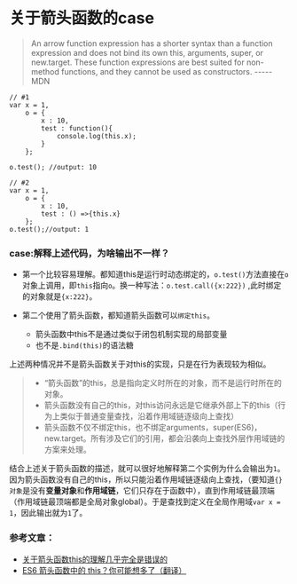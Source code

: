 # 关于箭头函数的case
>An arrow function expression has a shorter syntax than a function expression and does not bind its own this, arguments, super, or new.target. These function expressions are best suited for non-method functions, and they cannot be used as constructors.  -----MDN


```
// #1
var x = 1,
    o = {
        x : 10,
        test : function(){
            console.log(this.x);
        }
    };

o.test(); //output: 10

// #2
var x = 1,
    o = {
        x : 10,
        test : () =>{this.x}
    };
o.test();//output: 1
```
### case:解释上述代码，为啥输出不一样？
- 第一个比较容易理解。都知道this是运行时动态绑定的，`o.test()`方法直接在`o`对象上调用，即`this`指向`o`。换一种写法：`o.test.call({x:222})` ,此时绑定的对象就是`{x:222}`。

- 第二个使用了箭头函数，都知道箭头函数可以`绑定this`。
	- 箭头函数中this不是通过类似于闭包机制实现的局部变量
	- 也不是`.bind(this)`的语法糖
	
上述两种情况并不是箭头函数关于对this的实现，只是在行为表现较为相似。

>- “箭头函数”的this，总是指向定义时所在的对象，而不是运行时所在的对象。
>- 箭头函数没有自己的this，对this访问永远是它继承外部上下的this（行为上类似于普通变量查找，沿着作用域链逐级向上查找）
>- 箭头函数不仅不绑定this，也不绑定arguments，super(ES6)，new.target。所有涉及它们的引用，都会沿袭向上查找外层作用域链的方案来处理。

结合上述关于箭头函数的描述，就可以很好地解释第二个实例为什么会输出为`1`。
因为箭头函数没有自己的this，所以只能沿着作用域链逐级向上查找，（要知道`{}对象`是没有**变量对象**和**作用域链**，它们只存在于函数中），直到作用域链最顶端（作用域链最顶端都是全局对象global）。于是查找到定义在全局作用域`var x = 1`，因此输出就为`1`了。

### 参考文章：
- [关于箭头函数this的理解几乎完全是错误的](https://github.com/ruanyf/es6tutorial/issues/150)
- [ES6 箭头函数中的 this？你可能想多了（翻译）](http://www.cnblogs.com/vajoy/p/4902935.html)
